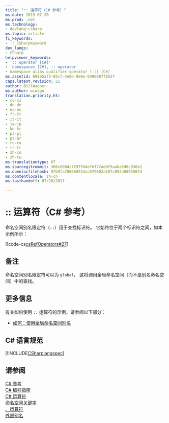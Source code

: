 ```yaml
---
title: ":: 运算符（C# 参考）"
ms.date: 2015-07-20
ms.prod: .net
ms.technology:
- devlang-csharp
ms.topic: article
f1_keywords:
- ::_CSharpKeyword
dev_langs:
- CSharp
helpviewer_keywords:
- ':: operator [C#]'
- 'namespaces [C#], :: operator'
- namespace alias qualifier operator (::) [C#]
ms.assetid: 698b5a73-85cf-4e0e-9e8e-6496887f8527
caps.latest.revision: 21
author: BillWagner
ms.author: wiwagn
translation.priority.ht:
- cs-cz
- de-de
- es-es
- fr-fr
- it-it
- ja-jp
- ko-kr
- pl-pl
- pt-br
- ru-ru
- tr-tr
- zh-cn
- zh-tw
ms.translationtype: HT
ms.sourcegitcommit: 306c608dc7f97594ef6f72ae0f5aaba596c936e1
ms.openlocfilehash: 97b9fa706669244ac579602a107c092e8593567d
ms.contentlocale: zh-cn
ms.lasthandoff: 07/28/2017

---
```

# <a name="-operator-c-reference"></a>:: 运算符（C# 参考）
命名空间别名限定符（`::`）用于查找标识符。 它始终位于两个标识符之间，如本示例所示：  
  
 [!code-cs[csRefOperators#27](../../../csharp/language-reference/operators/codesnippet/CSharp/namespace-alias-qualifer_1.cs)]  
  
## <a name="remarks"></a>备注  
 命名空间别名限定符可以为 `global`。 这将调用全局命名空间（而不是别名命名空间）中的查找。  
  
## <a name="for-more-information"></a>更多信息  
 有关如何使用 `::` 运算符的示例，请参阅以下部分：  
  
-   [如何：使用全局命名空间别名](../../../csharp/programming-guide/namespaces/how-to-use-the-global-namespace-alias.md)  
  
## <a name="c-language-specification"></a>C# 语言规范  
 [!INCLUDE[CSharplangspec](~/includes/csharplangspec-md.md)]  
  
## <a name="see-also"></a>请参阅  
 [C# 参考](../../../csharp/language-reference/index.md)   
 [C# 编程指南](../../../csharp/programming-guide/index.md)   
 [C# 运算符](../../../csharp/language-reference/operators/index.md)   
 [命名空间关键字](../../../csharp/language-reference/keywords/namespace-keywords.md)   
 [。运算符](../../../csharp/language-reference/operators/member-access-operator.md)   
 [外部别名](../../../csharp/language-reference/keywords/extern-alias.md)

